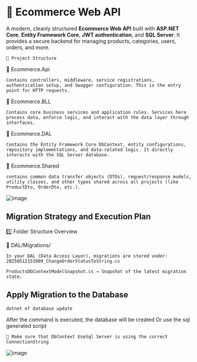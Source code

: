 # 🛒 Ecommerce Web API

A modern, cleanly structured **Ecommerce Web API** built with **ASP.NET Core**, **Entity Framework Core**, **JWT authentication**, and **SQL Server**. It provides a secure backend for managing products, categories, users, orders, and more.


```📌 Project Structure```

🔹 Ecommerce.Api

    Contains controllers, middleware, service registrations, authentication setup, and Swagger configuration. This is the entry point for HTTP requests.
🔹 Ecommerce.BLL

    Contains core business services and application rules. Services here process data, enforce logic, and interact with the data layer through interfaces.
🔹 Ecommerce.DAL

    Contains the Entity Framework Core DbContext, entity configurations, repository implementations, and data-related logic. It directly interacts with the SQL Server database.
🔹 Ecommerce.Shared

    contains common data transfer objects (DTOs), request/response models, utility classes, and other types shared across all projects (like ProductDto, OrderDto, etc.).

![image](https://github.com/user-attachments/assets/96ecefe8-880b-4788-8415-806ef8ea673a)


## Migration Strategy and Execution Plan

1️⃣ Folder Structure Overview

📂 DAL/Migrations/

    In your DAL (Data Access Layer), migrations are stored under:
    20250512153909_ChangeOrderStatusToString.cs
    
    ProductsDbContextModelSnapshot.cs → Snapshot of the latest migration state.

## Apply Migration to the Database
    dotnet ef database update


After the command is executed, the database will be created Or use the sql generated script

    📌 Make sure that DbContext UseSql Server is using the correct ConnectionString
    
![image](https://github.com/user-attachments/assets/c0ca3626-0e75-43af-970e-c23c7c940497)

